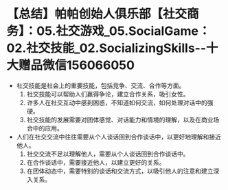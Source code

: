 # 【总结】帕帕创始人俱乐部【社交商务】：05.社交游戏_05.SocialGame：02.社交技能_02.SocializingSkills--十大赠品微信156066050

-   社交技能是社会上的重要技能，包括竞争、交流、合作等方面。
    1.  社交技能可以帮助人们赢得争论，建立合作关系，吸引女性。
    2.  许多人在社交互动中感到困惑，不知道如何交流，如何处理对话中的强硬。
    3.  社交技能的发展需要对团体感觉、对话能力和情境的理解，以及在商业场合中的应用。
-   人们在社交交流中往往需要从个人谈话回到合作谈话中，以更好地理解和接近他人。
    1.  社交交流不足以理解他人，需要从个人谈话回到合作谈话中。
    2.  在合作谈话中，需要接近他人，以建立更好的关系。
    3.  在团体动态中，需要特别的谈话和交流方式，以吸引他人的注意和建立深入关系。